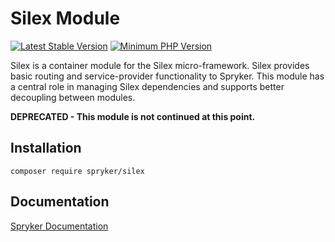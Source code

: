 # Silex Module
[![Latest Stable Version](https://poser.pugx.org/spryker/silex/v/stable.svg)](https://packagist.org/packages/spryker/silex)
[![Minimum PHP Version](https://img.shields.io/badge/php-%3E%3D%208.2-8892BF.svg)](https://php.net/)

Silex is a container module for the Silex micro-framework. Silex provides basic routing and service-provider functionality to Spryker. This module has a central role in managing Silex dependencies and supports better decoupling between modules.

**DEPRECATED - This module is not continued at this point.**

## Installation

```
composer require spryker/silex
```

## Documentation

[Spryker Documentation](https://docs.spryker.com)
